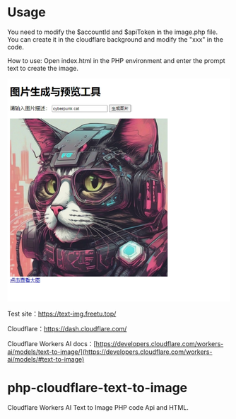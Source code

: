 # Usage
You need to modify the $accountId and $apiToken in the image.php file. You can create it in the cloudflare background and modify the "xxx" in the code.

How to use: Open index.html in the PHP environment and enter the prompt text to create the image.

![20240228151330](/images/20240228151330.png)

Test site：https://text-img.freetu.top/

Cloudflare：https://dash.cloudflare.com/

Cloudflare Workers AI docs：[https://developers.cloudflare.com/workers-ai/models/text-to-image/](https://developers.cloudflare.com/workers-ai/models/#text-to-image)

# php-cloudflare-text-to-image
Cloudflare Workers AI Text to Image PHP code Api and HTML.
